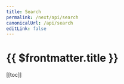 ```yaml
---
title: Search
permalink: /next/api/search
canonicalUrl: /api/search
editLink: false
---
```


# {{ $frontmatter.title }}

[[toc]]
